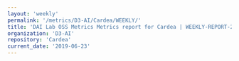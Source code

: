 ```yaml
---
layout: 'weekly'
permalink: '/metrics/D3-AI/Cardea/WEEKLY/'
title: 'DAI Lab OSS Metrics Metrics report for Cardea | WEEKLY-REPORT-2019-06-23'
organization: 'D3-AI'
repository: 'Cardea'
current_date: '2019-06-23'
---
```

